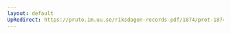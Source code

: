 ```yaml
---
layout: default
UpRedirect: https://pruto.im.uu.se/riksdagen-records-pdf/1874/prot-1874--ak--418/prot-1874--ak--418_002.pdf
---
```

